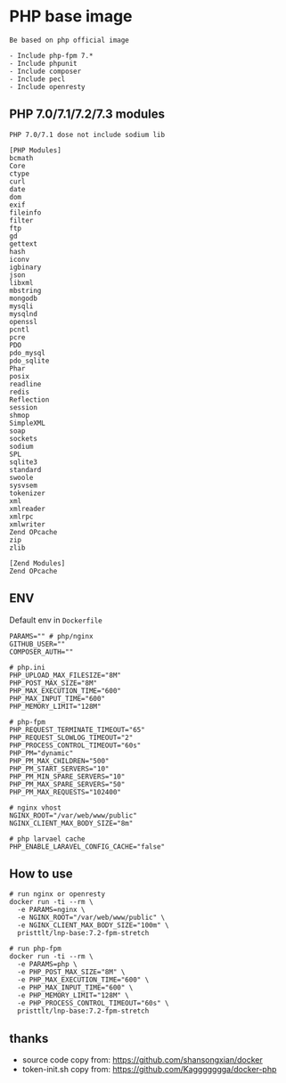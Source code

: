 # PHP base image
`Be based on php official image`

```
- Include php-fpm 7.*
- Include phpunit
- Include composer
- Include pecl
- Include openresty
```
## PHP 7.0/7.1/7.2/7.3 modules
`PHP 7.0/7.1 dose not include sodium lib`
```
[PHP Modules]
bcmath
Core
ctype
curl
date
dom
exif
fileinfo
filter
ftp
gd
gettext
hash
iconv
igbinary
json
libxml
mbstring
mongodb
mysqli
mysqlnd
openssl
pcntl
pcre
PDO
pdo_mysql
pdo_sqlite
Phar
posix
readline
redis
Reflection
session
shmop
SimpleXML
soap
sockets
sodium
SPL
sqlite3
standard
swoole
sysvsem
tokenizer
xml
xmlreader
xmlrpc
xmlwriter
Zend OPcache
zip
zlib

[Zend Modules]
Zend OPcache
```

## ENV
Default env in `Dockerfile`
```
PARAMS="" # php/nginx
GITHUB_USER=""
COMPOSER_AUTH=""

# php.ini 
PHP_UPLOAD_MAX_FILESIZE="8M" 
PHP_POST_MAX_SIZE="8M" 
PHP_MAX_EXECUTION_TIME="600" 
PHP_MAX_INPUT_TIME="600" 
PHP_MEMORY_LIMIT="128M" 

# php-fpm 
PHP_REQUEST_TERMINATE_TIMEOUT="65" 
PHP_REQUEST_SLOWLOG_TIMEOUT="2" 
PHP_PROCESS_CONTROL_TIMEOUT="60s"
PHP_PM="dynamic"
PHP_PM_MAX_CHILDREN="500"
PHP_PM_START_SERVERS="10"
PHP_PM_MIN_SPARE_SERVERS="10"
PHP_PM_MAX_SPARE_SERVERS="50"
PHP_PM_MAX_REQUESTS="102400"

# nginx vhost
NGINX_ROOT="/var/web/www/public" 
NGINX_CLIENT_MAX_BODY_SIZE="8m" 

# php larvael cache 
PHP_ENABLE_LARAVEL_CONFIG_CACHE="false"
```

## How to use
```
# run nginx or openresty
docker run -ti --rm \
  -e PARAMS=nginx \
  -e NGINX_ROOT="/var/web/www/public" \
  -e NGINX_CLIENT_MAX_BODY_SIZE="100m" \
  pristtlt/lnp-base:7.2-fpm-stretch

# run php-fpm
docker run -ti --rm \
  -e PARAMS=php \
  -e PHP_POST_MAX_SIZE="8M" \
  -e PHP_MAX_EXECUTION_TIME="600" \
  -e PHP_MAX_INPUT_TIME="600" \
  -e PHP_MEMORY_LIMIT="128M" \
  -e PHP_PROCESS_CONTROL_TIMEOUT="60s" \
  pristtlt/lnp-base:7.2-fpm-stretch

```

## thanks
- source code copy from: <https://github.com/shansongxian/docker>
- token-init.sh copy from:  <https://github.com/Kaggggggga/docker-php>
